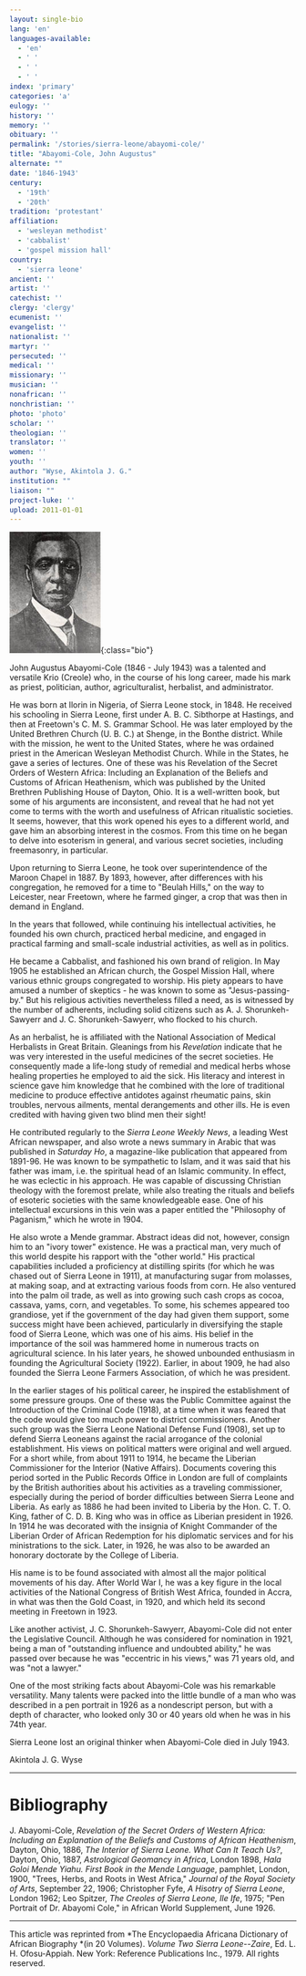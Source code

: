 ```yaml
---
layout: single-bio
lang: 'en'
languages-available:
  - 'en'
  - ' '
  - ' '
  - ' '
index: 'primary'
categories: 'a'
eulogy: ''
history: ''
memory: ''
obituary: ''
permalink: '/stories/sierra-leone/abayomi-cole/'
title: "Abayomi-Cole, John Augustus"
alternate: ""
date: '1846-1943'
century:
  - '19th'
  - '20th'
tradition: 'protestant'
affiliation:
  - 'wesleyan methodist'
  - 'cabbalist'
  - 'gospel mission hall'
country:
  - 'sierra leone'
ancient: ''
artist: ''
catechist: ''
clergy: 'clergy'
ecumenist: ''
evangelist: ''
nationalist: ''
martyr: ''
persecuted: ''
medical: ''
missionary: ''
musician: ''
nonafrican: ''
nonchristian: ''
photo: 'photo'
scholar: ''
theologian: ''
translator: ''
women: ''
youth: ''
author: "Wyse, Akintola J. G."
institution: ""
liaison: ""
project-luke: ''
upload: 2011-01-01
---
```


![Abayomi-Cole](/images/bio-pics/sierraleone/abayomi-cole/abayomi_cole_pic.jpg){:class="bio"}

John Augustus Abayomi-Cole (1846 - July 1943) was a talented and versatile Krio (Creole) who, in the course of his long career, made his mark as priest, politician, author, agriculturalist, herbalist, and administrator.

He was born at Ilorin in Nigeria, of Sierra Leone stock, in 1848.  He received his schooling in Sierra Leone, first under A. B. C. Sibthorpe at Hastings, and then at Freetown's C. M. S. Grammar School.  He was later employed by the United Brethren Church (U. B. C.) at Shenge, in the Bonthe district.  While with the mission, he went to the United States, where he was ordained priest in the American Wesleyan Methodist Church.  While in the States, he gave a series of lectures.  One of these was his Revelation of the Secret Orders of Western Africa: Including an Explanation of the Beliefs and Customs of African Heathenism, which was published by the United Brethren Publishing House of Dayton, Ohio.  It is a well-written book, but some of his arguments are inconsistent, and reveal that he had not yet come to terms with the worth and usefulness of African ritualistic societies.  It seems, however, that this work opened his eyes to a different world, and gave him an absorbing interest in the cosmos.  From this time on he began to delve into esoterism in general, and various secret societies, including freemasonry, in particular.

Upon returning to Sierra Leone, he took over superintendence of the Maroon Chapel in 1887.  By 1893, however, after differences with his congregation, he removed for a time to "Beulah Hills," on the way to Leicester, near Freetown, where he farmed ginger, a crop that was then in demand in England.

In the years that followed, while continuing his intellectual activities, he founded his own church, practiced herbal medicine, and engaged in practical farming and small-scale industrial activities, as well as in politics.

He became a Cabbalist, and fashioned his own brand of religion.  In May 1905 he established an African church, the Gospel Mission Hall, where various ethnic groups congregated to worship.  His piety appears to have amused a number of skeptics - he was known to some as "Jesus-passing-by."  But his religious activities nevertheless filled a need, as is witnessed by the number of adherents, including solid citizens such as A. J. Shorunkeh-Sawyerr and J. C. Shorunkeh-Sawyerr, who flocked to his church.

As an herbalist, he is affiliated with the National Association of Medical Herbalists in Great Britain.  Gleanings from his *Revelation* indicate that he was very interested in the useful medicines of the secret societies.  He consequently made a life-long study of remedial and medical herbs whose healing properties he employed to aid the sick.  His literacy and interest in science gave him knowledge that he combined with the lore of traditional medicine to produce effective antidotes against rheumatic pains, skin troubles, nervous ailments, mental derangements and other ills.  He is even credited with having given two blind men their sight!

He contributed regularly to the *Sierra Leone Weekly News*, a leading West African newspaper, and also wrote a news summary in Arabic that was published in *Saturday Ho*, a magazine-like publication that appeared from 1891-96.  He was known to be sympathetic to Islam, and it was said that his father was imam, i.e. the spiritual head of an Islamic community.  In effect, he was eclectic in his approach.  He was capable of discussing Christian theology with the foremost prelate, while also treating the rituals and beliefs of esoteric societies with the same knowledgeable ease.  One of his intellectual excursions in this vein was a paper entitled the "Philosophy of Paganism," which he wrote in 1904.

He also wrote a Mende grammar.  Abstract ideas did not, however, consign him to an "ivory tower" existence.  He was a practical man, very much of this world despite his rapport with the "other world."  His practical capabilities included a proficiency at distilling spirits (for which he was chased out of Sierra Leone in 1911), at manufacturing sugar from molasses, at making soap, and at extracting various foods from corn.  He also ventured into the palm oil trade, as well as into growing such cash crops as cocoa, cassava, yams, corn, and vegetables.  To some, his schemes appeared too grandiose, yet if the government of the day had given them support, some success might have been achieved, particularly in diversifying the staple food of Sierra Leone, which was one of his aims.  His belief in the importance of the soil was hammered home in numerous tracts on agricultural science.  In his later years, he showed unbounded enthusiasm in founding the Agricultural Society (1922).  Earlier, in about 1909, he had also founded the Sierra Leone Farmers Association, of which he was president.

In the earlier stages of his political career, he inspired the establishment of some pressure groups.  One of these was the Public Committee against the Introduction of the Criminal Code (1918), at a time when it was feared that the code would give too much power to district commissioners.  Another such group was the Sierra Leone National Defense Fund (1908), set up to defend Sierra Leoneans against the racial arrogance of the colonial establishment.  His views on political matters were original and well argued.  For a short while, from about 1911 to 1914, he became the Liberian Commissioner for the Interior (Native Affairs).  Documents covering this period sorted in the Public Records Office in London are full of complaints by the British authorities about his activities as a traveling commissioner, especially during the period of border difficulties between Sierra Leone and Liberia.  As early as 1886 he had been invited to Liberia by the Hon. C. T. O. King, father of C. D. B. King who was in office as Liberian president in 1926.  In 1914 he was decorated with the insignia of Knight Commander of the Liberian Order of African Redemption for his diplomatic services and for his ministrations to the sick.  Later, in 1926, he was also to be awarded an honorary doctorate by the College of Liberia.

His name is to be found associated with almost all the major political movements of his day.  After World War I, he was a key figure in the local activities of the National Congress of British West Africa, founded in Accra, in what was then the Gold Coast, in 1920, and which held its second meeting in Freetown in 1923.

Like another activist, J. C. Shorunkeh-Sawyerr, Abayomi-Cole did not enter the Legislative Council.  Although he was considered for nomination in 1921, being a man of "outstanding influence and undoubted ability," he was passed over because he was "eccentric in his views," was 71 years old, and was "not a lawyer."

One of the most striking facts about Abayomi-Cole was his remarkable versatility.  Many talents were packed into the little bundle of a man who was described in a pen portrait in 1926 as a nondescript person, but with a depth of character, who looked only 30 or 40 years old when he was in his 74th year.

Sierra Leone lost an original thinker when Abayomi-Cole died in July 1943.

Akintola J. G. Wyse

---

# Bibliography

J. Abayomi-Cole, *Revelation of the Secret Orders of Western Africa: Including an Explanation of the Beliefs and Customs of African Heathenism*, Dayton, Ohio, 1886, *The Interior of Sierra Leone.  What Can It Teach Us?*, Dayton, Ohio, 1887, *Astrological Geomancy in Africa*, London 1898, *Hala Goloi Mende Yiahu.  First Book in the Mende Language*, pamphlet, London, 1900, "Trees, Herbs, and Roots in West Africa," *Journal of the Royal Society of Arts*, September 22, 1906; Christopher Fyfe, *A Hisotry of Sierra Leone*, London 1962; Leo Spitzer, *The Creoles of Sierra Leone, Ile Ife*, 1975; "Pen Portrait of Dr. Abayomi Cole," in African World Supplement, June 1926.

---

This article was reprinted from *The Encyclopaedia Africana Dictionary of African Biography *(in 20 Volumes). *Volume Two Sierra Leone--Zaire*, Ed. L. H. Ofosu-Appiah. New York: Reference Publications Inc., 1979. All rights reserved.
